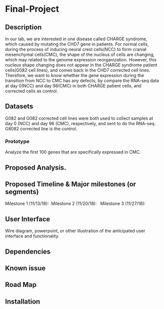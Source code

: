 # Final-Project
## Description
In our lab, we are interested in one disease called CHARGE syndrome, which caused by mutating the CHD7 gene in patients. For normal cells, during the process of inducing neural crest cells(NCC) to form cranial mesenchymal cells(CMC), the shape of the nucleus of cells are changing, which may  related to the genome expression reorganization.  However, this nucleus shape changing does not appear in the CHARGE syndrome patient cells(G082 cell lines), and comes back in the CHD7 corrected cell lines. Therefore, we want to know whether the gene expression during the transition from NCC to CMC has any defects, by compare the RNA-seq data at day 0(NCC) and day 96(CMC) in both CHARGE patient cells, and corrected cells as control.

## Datasets
G082 and G082 corrected cell lines were both used to collect samples at day 0 (NCC) and day 96 (CMC), respectively, and sent to do the RNA-seq. G8082 corrected line is the control.

### Prototype
Analyze the first 100 genes that are specifically expressed in CMC.

## Proposed Analysis.  

## Proposed Timeline & Major milestones (or segments)
Milestone 1 (11/13/18): 
Milestone 2 (11/20/18):  
Milestone 3 (11/27/18):  

## User Interface
Wire diagram, powerpoint, or other illustration of the anticipated user interface and functionality.  

## Dependencies

## Known issue

## Road Map

## Installation
